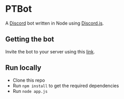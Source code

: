 PTBot
===
A [Discord](http://discord.gg) bot written in Node using [Discord.js](https://github.com/hydrabolt/discord.js).

Getting the bot
---
Invite the bot to your server using this [link](https://discordapp.com/oauth2/authorize?&client_id=184422435163078656&scope=bot).

Run locally
---

 - Clone this repo
 - Run `npm install` to get the required dependencies
 - Run `node app.js`
